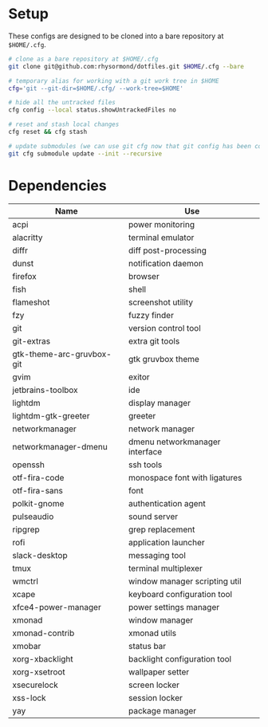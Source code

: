 # Setup

These configs are designed to be cloned into a bare repository at `$HOME/.cfg`.

```bash
# clone as a bare repository at $HOME/.cfg
git clone git@github.com:rhysormond/dotfiles.git $HOME/.cfg --bare

# temporary alias for working with a git work tree in $HOME
cfg='git --git-dir=$HOME/.cfg/ --work-tree=$HOME'

# hide all the untracked files
cfg config --local status.showUntrackedFiles no

# reset and stash local changes
cfg reset && cfg stash

# update submodules (we can use git cfg now that git config has been copied)
git cfg submodule update --init --recursive
```

# Dependencies

| Name                      | Use                            |
| ------------------------- | ------------------------------ |
| acpi                      | power monitoring               |
| alacritty                 | terminal emulator              |
| diffr                     | diff post-processing           |
| dunst                     | notification daemon            |
| firefox                   | browser                        |
| fish                      | shell                          |
| flameshot                 | screenshot utility             |
| fzy                       | fuzzy finder                   |
| git                       | version control tool           |
| git-extras                | extra git tools                |
| gtk-theme-arc-gruvbox-git | gtk gruvbox theme              |
| gvim                      | exitor                         |
| jetbrains-toolbox         | ide                            |
| lightdm                   | display manager                |
| lightdm-gtk-greeter       | greeter                        |
| networkmanager            | network manager                |
| networkmanager-dmenu      | dmenu networkmanager interface |
| openssh                   | ssh tools                      |
| otf-fira-code             | monospace font with ligatures  |
| otf-fira-sans             | font                           |
| polkit-gnome              | authentication agent           |
| pulseaudio                | sound server                   |
| ripgrep                   | grep replacement               |
| rofi                      | application launcher           |
| slack-desktop             | messaging tool                 |
| tmux                      | terminal multiplexer           |
| wmctrl                    | window manager scripting util  |
| xcape                     | keyboard configuration tool    |
| xfce4-power-manager       | power settings manager         |
| xmonad                    | window manager                 |
| xmonad-contrib            | xmonad utils                   |
| xmobar                    | status bar                     |
| xorg-xbacklight           | backlight configuration tool   |
| xorg-xsetroot             | wallpaper setter               |
| xsecurelock               | screen locker                  |
| xss-lock                  | session locker                 |
| yay                       | package manager                |

